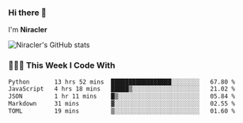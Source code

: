 ### Hi there 👋

I'm **Niracler**

![Niracler's GitHub stats](https://github-readme-stats.vercel.app/api?username=Niracler&show_icons=true)


### 👨🏻‍💻 This Week I Code With

<!--START_SECTION:waka-->

```txt
Python       13 hrs 52 mins  █████████████████░░░░░░░░   67.80 %
JavaScript   4 hrs 18 mins   █████▒░░░░░░░░░░░░░░░░░░░   21.02 %
JSON         1 hr 11 mins    █▒░░░░░░░░░░░░░░░░░░░░░░░   05.84 %
Markdown     31 mins         ▓░░░░░░░░░░░░░░░░░░░░░░░░   02.55 %
TOML         19 mins         ▒░░░░░░░░░░░░░░░░░░░░░░░░   01.60 %
```

<!--END_SECTION:waka-->
